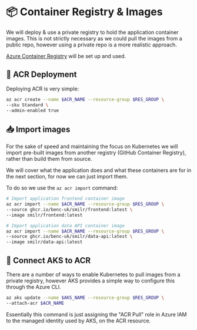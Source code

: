 # 📦 Container Registry & Images

We will deploy & use a private registry to hold the application container images. This is not strictly necessary as we could pull the images from a public repo, however using a private repo is a more realistic approach.

[Azure Container Registry](https://docs.microsoft.com/en-us/azure/container-registry/) will be set up and used.

## 🚀 ACR Deployment

Deploying ACR is very simple:

```bash
az acr create --name $ACR_NAME --resource-group $RES_GROUP \
--sku Standard \
--admin-enabled true
```

## 📥 Import images

For the sake of speed and maintaining the focus on Kubernetes we will import pre-built images from another registry (GitHub Container Registry), rather than build them from source.

We will cover what the application does and what these containers are for in the next section, for now we can just import them.

To do so we use the `az acr import` command:

```bash
# Import application frontend container image
az acr import --name $ACR_NAME --resource-group $RES_GROUP \
--source ghcr.io/benc-uk/smilr/frontend:latest \
--image smilr/frontend:latest

# Import application data API container image
az acr import --name $ACR_NAME --resource-group $RES_GROUP \
--source ghcr.io/benc-uk/smilr/data-api:latest \
--image smilr/data-api:latest
```

## 🔌 Connect AKS to ACR

There are a number of ways to enable Kubernetes to pull images from a private registry, however AKS provides a simple way to configure this through the Azure CLI.

```bash
az aks update --name $AKS_NAME --resource-group $RES_GROUP \
--attach-acr $ACR_NAME
```

Essentially this command is just assigning the "ACR Pull" role in Azure IAM to the managed identity used by AKS, on the ACR resource. 